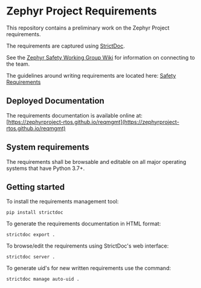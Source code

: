 # Zephyr Project Requirements

This repository contains a preliminary work on the Zephyr Project requirements.

The requirements are captured using
[StrictDoc](https://github.com/strictdoc-project/strictdoc).

See the [Zephyr Safety Working Group Wiki](https://github.com/zephyrproject-rtos/zephyr/wiki/Safety-Working-Group) for information on connecting to the team.

The guidelines around writing requirements are located here: [Safety Requirements](https://docs.zephyrproject.org/latest/safety/safety_requirements.html)

## Deployed Documentation

The requirements documentation is available online at:
[https://zephyrproject-rtos.github.io/reqmgmt](https://zephyrproject-rtos.github.io/reqmgmt)

## System requirements

The requirements shall be browsable and editable on all major operating systems
that have Python 3.7+.

## Getting started

To install the requirements management tool:

```shell
pip install strictdoc
```

To generate the requirements documentation in HTML format:

```shell
strictdoc export .
```

To browse/edit the requirements using StrictDoc's web interface:

```shell
strictdoc server .
```

To generate uid's for new written requirements use the command:
```shell
strictdoc manage auto-uid .
```
